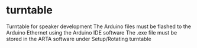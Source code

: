 # turntable
Turntable for speaker development
The Arduino files must be flashed to the Arduino Ethernet using the Arduino IDE software
The .exe file must be stored in the ARTA software under Setup/Rotating turntable
